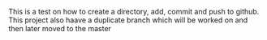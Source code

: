 This is a test on how to create a directory, add, commit and push to github.
This project also haave a duplicate branch which will be worked on and then later moved to the master
